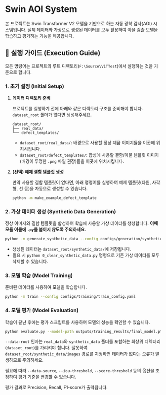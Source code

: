 # Swin AOI System

본 프로젝트는 Swin Transformer V2 모델을 기반으로 하는 자동 광학 검사(AOI) 시스템입니다.
실제 데이터와 가상으로 생성된 데이터를 모두 활용하여 이물 검출 모델을 학습하고 평가하는 기능을 제공합니다.

## 🚀 실행 가이드 (Execution Guide)

모든 명령어는 프로젝트의 루트 디렉토리(`F:\Source\ViTTest`)에서 실행하는 것을 기준으로 합니다.

### 1. 초기 설정 (Initial Setup)

1.  **데이터 디렉토리 준비**

    프로젝트를 실행하기 전에 아래와 같은 디렉토리 구조를 준비해야 합니다. `dataset_root` 폴더가 없다면 생성해주세요.

    ```
    dataset_root/
    ├── real_data/
    └── defect_templates/
    ```

    *   `dataset_root/real_data/`: 배경으로 사용할 정상 제품 이미지들을 이곳에 위치시킵니다.
    *   `dataset_root/defect_templates/`: 합성에 사용할 결함/이물 템플릿 이미지(배경이 투명한 `.png` 파일 권장)들을 이곳에 위치시킵니다.

2.  **(선택) 예제 결함 템플릿 생성**

    만약 사용할 결함 템플릿이 없다면, 아래 명령어를 실행하여 예제 템플릿(타원, 사각형, 선 등)을 자동으로 생성할 수 있습니다.

    ```bash
    python -m make_example_defect_template
    ```

### 2. 가상 데이터 생성 (Synthetic Data Generation)

정상 이미지와 결함 템플릿을 합성하여 학습에 사용할 가상 데이터를 생성합니다. **이때 모듈 이름에 `.py`를 붙이지 않도록 주의하세요.**

```bash
python -m generate_synthetic_data --config configs/generation/synthetic_data_config.yaml
```
*   생성된 데이터는 `dataset_root/synthetic_data/`에 저장됩니다.
*   필요 시 `python 0_clear_synthetic_data.py` 명령으로 기존 가상 데이터를 모두 삭제할 수 있습니다.

### 3. 모델 학습 (Model Training)

준비된 데이터를 사용하여 모델을 학습합니다.

```bash
python -m train --config configs/training/train_config.yaml
```

### 4. 모델 평가 (Model Evaluation)

학습이 끝난 후에는 평가 스크립트를 사용하여 모델의 성능을 확인할 수 있습니다.

```bash
python evaluate.py --model-path outputs/training_results/final_model.pth --data-root dataset_root
```

`--data-root` 인자는 `real_data`와 `synthetic_data` 폴더를 포함하는 최상위 디렉터리(`dataset_root`)를 가리켜야 합니다. 
잘못하여 `dataset_root/synthetic_data/images` 경로를 지정하면 데이터가 없다는 오류가 발생하므로 주의하세요.

필요에 따라 `--data-source`, `--iou-threshold`, `--score-threshold` 등의 옵션을 조정하여 평가 기준을 변경할 수 있습니다.

평가 결과로 Precision, Recall, F1-score가 출력됩니다.
